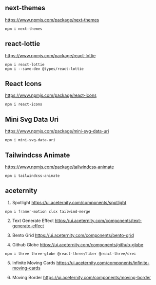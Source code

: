 
## next-themes
https://www.npmjs.com/package/next-themes
```shell
npm i next-themes
```

## react-lottie
https://www.npmjs.com/package/react-lottie
```shell
npm i react-lottie
npm i --save-dev @types/react-lottie
```

## React Icons
https://www.npmjs.com/package/react-icons
```shell
npm i react-icons
```

## Mini Svg Data Uri
https://www.npmjs.com/package/mini-svg-data-uri
```shell
npm i mini-svg-data-uri
```

## Tailwindcss Animate
https://www.npmjs.com/package/tailwindcss-animate
```shell
npm i tailwindcss-animate
```

## aceternity

1. Spotlight
https://ui.aceternity.com/components/spotlight

```shell
npm i framer-motion clsx tailwind-merge
```

2. Text Generate Effect
https://ui.aceternity.com/components/text-generate-effect

3. Bento Grid
https://ui.aceternity.com/components/bento-grid

4. Github Globe
https://ui.aceternity.com/components/github-globe
```shell
npm i three three-globe @react-three/fiber @react-three/drei
```

5. Infinite Moving Cards
https://ui.aceternity.com/components/infinite-moving-cards

6. Moving Border
https://ui.aceternity.com/components/moving-border